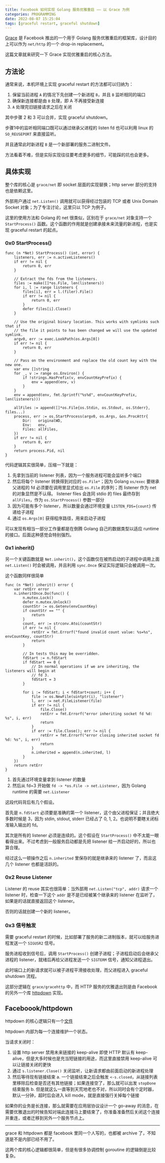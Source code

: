 ```yaml
---
title: Facebook 如何实现 Golang 服务优雅重启 —— 以 Grace 为例
categories: PROGRAMMING
date: 2022-08-07 15:25:04
tags: [graceful restart, graceful shutdown]
---
```


[Grace](https://github.com/facebookarchive/grace) 是 Facebook 推出的一个用于 Golang 服务优雅重启的框架库，设计目的上可以作为 `net/http` 的一个 drop-in replacement。

这篇文章就来研究一下 Grace 实现优雅重启的核心方法。

## 方法论

通常来说，本机环境上实现 graceful restart 的方法都可以归纳为：

1. 保留当前进程 `A` 的情况下先创建一个新进程 `B`，并且 `B` 监听相同的端口
2. 确保新连接都是由 `B` 处理，即 A 不再接受新连接
3. `A` 处理完旧链接请求之后在关闭

其中步骤 2 和 3 可以合并，实现 graceful shutdown。

步骤1中的监听相同端口既可以通过继承父进程的 listen fd 也可以利用 linux 的 `SO_REUSEPORT` 来直接监听。

并且通常此时新进程 `B` 是一个新部署的服务二进制文件。

方法看着不难，但是实际实现往往要考虑更多的细节，可能踩的坑也会更多。

## 具体实现

整个库的核心是 `grace/net` 即 socket 层面的实现替换；http server 部分的支持也是依赖这里。

外部用户通过 `net.Listen()` 调用就可以获得经过包装的 TCP 或者 Unix Domain Socket 对象；为了专注讨论，这里只以 TCP 为例子。

这里的使用方法和 Golang 的 net 很类似，区别在于 `grace/net` 对象支持一个 `StartProcess()` 函数。这个函数的作用就是创建承接未来流量的新进程，也是实现 graceful restart 的起点。

### 0x0 StartProcess()

```golang
func (n *Net) StartProcess() (int, error) {
	listeners, err := n.activeListeners()
	if err != nil {
		return 0, err
	}

	// Extract the fds from the listeners.
	files := make([]*os.File, len(listeners))
	for i, l := range listeners {
		files[i], err = l.(filer).File()
		if err != nil {
			return 0, err
		}
		defer files[i].Close()
	}

	// Use the original binary location. This works with symlinks such that if
	// the file it points to has been changed we will use the updated symlink.
	argv0, err := exec.LookPath(os.Args[0])
	if err != nil {
		return 0, err
	}

	// Pass on the environment and replace the old count key with the new one.
	var env []string
	for _, v := range os.Environ() {
		if !strings.HasPrefix(v, envCountKeyPrefix) {
			env = append(env, v)
		}
	}
	env = append(env, fmt.Sprintf("%s%d", envCountKeyPrefix, len(listeners)))

	allFiles := append([]*os.File{os.Stdin, os.Stdout, os.Stderr}, files...)
	process, err := os.StartProcess(argv0, os.Args, &os.ProcAttr{
		Dir:   originalWD,
		Env:   env,
		Files: allFiles,
	})
	if err != nil {
		return 0, err
	}
	return process.Pid, nil
}
```

代码逻辑其实很简单，压缩一下就是：

1. 先拿到当前的 listener 列表，因为一个服务进程可能会监听多个端口
2. 然后将每个 listener 转换得到对应的 `os.File*`；因为 Golang `os/exec` 要继承父进程的 fd 必须要在调用里显式给出 `os.File` 的序列；而 listener 作为 net 的对象显然是不认得。
  listener files 会连同 stdio 的 files 最终存到 `allFiles`，作为 `os.StartProcess()` 参数一部分
3. 因为可能有多个 listener，所以数量会通过环境变量 `LISTEN_FDS={count}` 传递给子进程
4. 通过 `os.Args[0]` 获得程序路径，用来启动子进程

可以发现有相当一部分工作量都是在倒腾 Golang 自己的数据类型以适应 runtime 的接口。后面这种感觉会特别强烈。

### 0x1 inherit()

另一个关键函数就是 `Net.inherit()`，这个函数仅在被热启动的子进程中调用上面 `net.Listen()` 时会被调用，并且利用 `sync.Once` 保证实际逻辑只会被调用一次。

这个函数同样很简单

```golang
func (n *Net) inherit() error {
	var retErr error
	n.inheritOnce.Do(func() {
		n.mutex.Lock()
		defer n.mutex.Unlock()
		countStr := os.Getenv(envCountKey)
		if countStr == "" {
			return
		}
		count, err := strconv.Atoi(countStr)
		if err != nil {
			retErr = fmt.Errorf("found invalid count value: %s=%s", envCountKey, countStr)
			return
		}

		// In tests this may be overridden.
		fdStart := n.fdStart
		if fdStart == 0 {
			// In normal operations if we are inheriting, the listeners will begin at
			// fd 3.
			fdStart = 3
		}

		for i := fdStart; i < fdStart+count; i++ {
			file := os.NewFile(uintptr(i), "listener")
			l, err := net.FileListener(file)
			if err != nil {
				file.Close()
				retErr = fmt.Errorf("error inheriting socket fd %d: %s", i, err)
				return
			}
			if err := file.Close(); err != nil {
				retErr = fmt.Errorf("error closing inherited socket fd %d: %s", i, err)
				return
			}
			n.inherited = append(n.inherited, l)
		}
	})
	return retErr
}
```

1. 首先通过环境变量拿到 listener 的数量
2. 然后从 fd=3 开始做 `fd -> *os.File -> net.Listener`，因为 Golang runtime 的需要 `net.Listener`

这段代码背后有几个假设。

首先是 `n.fdStart` 必须要是准确的第一个 listener，这个由父进程保证；并且绝大多数时候是 3，因为 stdin, stdout, stderr 已经占了 0, 1, 2。也说明不要瞎关闭标准输入输出的 fd。

其次是所有的 listener 必须是连续的。这个假设在 `StartProcess()` 中不太能一眼看得出来。不过考虑到一般服务启动都是先把 listener 给一齐启动好的，所以也算合理。

经过这么一顿操作之后 `n.inherited` 里保存的就是继承来的 listener 了，而且这几个 listener 也都是活跃的。

### 0x2 Reuse Listener

Listener 的 reuse 其实也很简单：当外部用 `net.Listen("tcp", addr)` 请求一个 listener 时，检查一下这个 `addr` 是不是已经被某个继承来的 listener 在监听了，如果是的话就直接返回这个 listener。

否则的话就创建一个新的 listener。

### 0x3 信号触发

需要 graceful restart 的时候，比如部署了服务的新二进制版本，就可以给服务进程发送一个 `SIGUSR2` 信号。

服务进程收到信号后，调用 `StartProcess()` 创建子进程；子进程启动后会继承父进程的 listener，就绪后再给父进程发送一个 `SIGTERM` 信号，通知父进程退出。

此时端口上的新请求就可以被子进程平滑接收处理，而父进程进入 graceful shutdown 流程。

这部分逻辑在 `grace/gracehttp` 中，而 HTTP 服务的优雅退出则是由 Facebook 的另外一个库 [httpdown](https://github.com/facebookarchive/httpdown) 实现。

## Faceboook/httpdown

httpdown 的核心逻辑只有一个[文件](https://github.com/facebookarchive/httpdown/blob/master/httpdown.go)

httpdown 内部为每一个连接维护一个状态。

当请求关闭时：

1. 设置 http server 禁用未来链接的 keep-alive
  即使 HTTP 默认有 keep-alive，但是大多时候也是充当短链接的用途，而这里直接禁用 keep-alive 可以让链接关闭的更快
2. 通过 `s.listener.Close()` 关闭监听，让新请求都由前面启动的新进程处理
3. 然后等待现有链接结束
  a. 一个链接结束之后会触发 `<-s.closed`，从链接列表里移除后检查是否还有其他链接；如果连接空了，那么就可以出发 `stopDone` 结束服务
  b. 但是就这么一直等到天荒地老也不对，所以同时会有个定时器，默认一分钟，超时后会进入 kill mode，就是直接强行关掉每个链接

如果你的业务是长连接，那么就需要在应用层协议设计一个 go-away 的消息，在需要优雅退出的时候告知对端此连接马上要结束了，你准备准备然后关闭这个连接并重连，或者迁移到另外一个服务节点上。

---

grace 和 httpdown 都是 facebook 里同一个人写的，也都被 archive 了，不知道是不是内部已经不用了。

这两个库的核心逻辑都很简单，但是有很多协调控制 goroutine 的逻辑倒是比较复杂。
